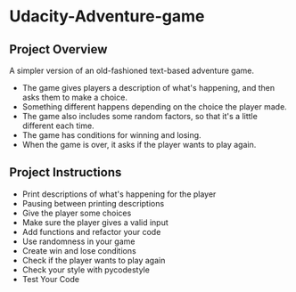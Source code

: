 # Udacity-Adventure-game
## Project Overview
A simpler version of an old-fashioned text-based adventure game.
- The game gives players a description of what's happening, and then asks them to make a choice.
- Something different happens depending on the choice the player made.
- The game also includes some random factors, so that it's a little different each time.
- The game has conditions for winning and losing.
- When the game is over, it asks if the player wants to play again.
## Project Instructions
- Print descriptions of what's happening for the player
- Pausing between printing descriptions
- Give the player some choices
- Make sure the player gives a valid input
- Add functions and refactor your code
- Use randomness in your game
- Create win and lose conditions
- Check if the player wants to play again
- Check your style with pycodestyle
- Test Your Code
